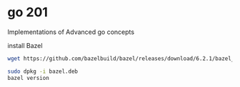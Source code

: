 # go 201

Implementations of Advanced go concepts


install Bazel

```bash
wget https://github.com/bazelbuild/bazel/releases/download/6.2.1/bazel_6.2.1-linux-x86_64.deb -O bazel.deb
```

```bash
sudo dpkg -i bazel.deb        
bazel version    
```
